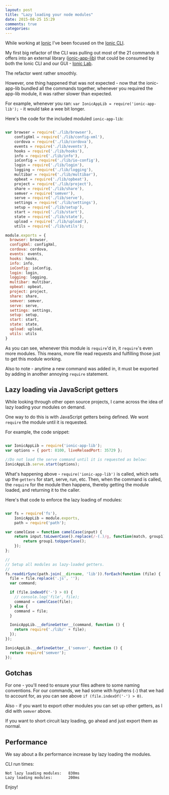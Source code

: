 ```yaml
---
layout: post
title: "Lazy loading your node modules"
date: 2015-08-25 15:29
comments: true
categories: 
---
```


While working at [Ionic](http://ionicframework.com) I've been focused on the [Ionic CLI](http://npmjs.org/package/ionic). 

My first big refactor of the CLI was pulling out most of the 21 commands it offers into an external library ([ionic-app-lib](http://github.com/driftyco/ionic-app-lib)) that could be consumed by both the Ionic CLI and our GUI - [Ionic Lab](http://lab.ionic.io).

The refactor went rather smoothly. 

However, one thing happened that was not expected - now that the ionic-app-lib bundled all the commands together, whenever you required the app-lib module, it was rather slower than expected.

For example, whenever you ran: `var IonicAppLib = require('ionic-app-lib');` - it would take a wee bit longer.

Here's the code for the included moduled `ionic-app-lib`:

``` js

var browser = require('./lib/browser'),
    configXml = require('./lib/config-xml'),
    cordova = require('./lib/cordova'),
    events = require('./lib/events'),
    hooks = require('./lib/hooks'),
    info = require('./lib/info'),
    ioConfig = require('./lib/io-config'),
    login = require('./lib/login'),
    logging = require('./lib/logging'),
    multibar = require('./lib/multibar'),
    opbeat = require('./lib/opbeat'),
    project = require('./lib/project'),
    share = require('./lib/share'),
    semver = require('semver'),
    serve = require('./lib/serve'),
    settings = require('./lib/settings'),
    setup = require('./lib/setup'),
    start = require('./lib/start'),
    state = require('./lib/state'),
    upload = require('./lib/upload'),
    utils = require('./lib/utils');

module.exports = {
  browser: browser,
  configXml: configXml,
  cordova: cordova,
  events: events,
  hooks: hooks,
  info: info,
  ioConfig: ioConfig,
  login: login,
  logging: logging,
  multibar: multibar,
  opbeat: opbeat,
  project: project,
  share: share,
  semver: semver,
  serve: serve,
  settings: settings,
  setup: setup,
  start: start,
  state: state,
  upload: upload,
  utils: utils
}

```

As you can see, whenever this module is `require`'d in, it `require`'s even more modules. This means, more file read requests and fulfilling those just to get this module working.


Also to note - anytime a new command was added in, it must be exported by adding in another annoying `require` statement.

## Lazy loading via JavaScript getters

While looking through other open source projects, I came across the idea of lazy loading your modules on demand.

One way to do this is with JavaScript getters being defined. We wont `require` the module until it is requested.

For example, the code snippet:

``` js

var IonicAppLib = require('ionic-app-lib');
var options = { port: 8100, liveReloadPort: 35729 };

//Do not load the serve command until it is requested as below:
IonicAppLib.serve.start(options);

```

What's happening above - `require('ionic-app-lib')` is called, which sets up the `getters` for start, serve, run, etc. Then, when the command is called, the `require` for the module then happens, thereby getting the module loaded, and returning it to the caller.

Here's that code to enforce the lazy loading of modules:

``` js

var fs = require('fs'),
    IonicAppLib = module.exports,
    path = require('path');

var camelCase = function camelCase(input) { 
    return input.toLowerCase().replace(/-(.)/g, function(match, group1) {
        return group1.toUpperCase();
    });
};

//
// Setup all modules as lazy-loaded getters.
//
fs.readdirSync(path.join(__dirname, 'lib')).forEach(function (file) {
  file = file.replace('.js', '');
  var command;

  if (file.indexOf('-') > 0) {
    // console.log('file', file);
    command = camelCase(file);
  } else {
    command = file;
  }

  IonicAppLib.__defineGetter__(command, function () {
    return require('./lib/' + file);
  });
});

IonicAppLib.__defineGetter__('semver', function () {
  return require('semver');
});

```

## Gotchas

For one - you'll need to ensure your files adhere to some naming conventions. For our commands, we had some with hyphens (`-`) that we had to account for, as you can see above `if (file.indexOf('-') > 0)`.

Also - if you want to export other modules you can set up other getters, as I did with `semver` above. 

If you want to short circuit lazy loading, go ahead and just export them as normal.

## Performance

We say about a 8x performance increase by lazy loading the modules. 

CLI run times:
```
Not lazy loading modules:   830ms
Lazy loading modules:       200ms
``` 

Enjoy!
